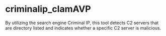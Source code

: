 # criminalip_clamAVP
By utilizing the search engine Criminal IP, this tool detects C2 servers that are directory listed and indicates whether a specific C2 server is malicious.
